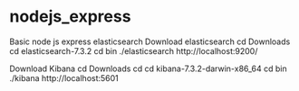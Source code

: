 # nodejs_express
Basic node js express elasticsearch 
Download elasticsearch
cd Downloads
cd elasticsearch-7.3.2
cd bin
./elasticsearch
http://localhost:9200/


Download Kibana
cd Downloads
cd cd kibana-7.3.2-darwin-x86_64
cd bin
./kibana
http://localhost:5601
